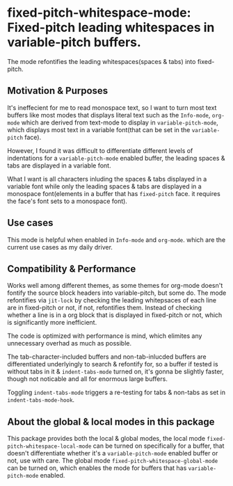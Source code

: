 # fixed-pitch-whitespace-mode: Fixed-pitch leading whitespaces in variable-pitch buffers.

The mode refontifies the leading whitespaces(spaces & tabs) into fixed-pitch.

## Motivation & Purposes
It's ineffecient for me to read monospace text, so I want to turn most text buffers like
most modes that displays literal text such as the `Info-mode`, `org-mode` which are derived
from text-mode to display in `variable-pitch-mode`, which displays most text in a variable
font(that can be set in the `variable-pitch` face).

However, I found it was difficult to differentiate different levels of indentations for a
`variable-pitch-mode` enabled buffer, the leading spaces & tabs are displayed in a variable
font.

What I want is all characters inluding the spaces & tabs displayed in a variable font while
only the leading spaces & tabs are displayed in a monospace font(elements in a buffer that
has `fixed-pitch` face. it requires the face's font sets to a monospace font).

## Use cases
This mode is helpful when enabled in `Info-mode` and `org-mode`. which are the current use
cases as my daily driver.

## Compatibility & Performance
Works well among different themes, as some themes for org-mode doesn't fontify the source
block headers into variable-pitch, but some do. The mode refontifies via `jit-lock` by
checking the leading whitepsaces of each line are in fixed-pitch or not, if not, refontifies
them. Instead of checking whether a line is in a org block that is displayed in fixed-pitch
or not, which is significantly more inefficient.

The code is optimized with performance is mind, which elimites any unnecessary overhad as much as
possible.

The tab-character-included buffers and non-tab-inlucded buffers are differentiated underlyingly to
search & refontify for, so a buffer if tested is without tabs in it & `indent-tabs-mode` turned on,
it's gonna be slightly faster, though not noticable and all for enormous large buffers.

Toggling `indent-tabs-mode` triggers a re-testing for tabs & non-tabs as set in `indent-tabs-mode-hook`.

## About the global & local modes in this package
This package provides both the local & global modes, the local mode
`fixed-pitch-whitespace-local-mode` can be turned on specifically for a buffer,
that doesn't differentiate whether it's a `variable-pitch-mode` enabled buffer or not,
use with care. The global mode `fixed-pitch-whitespace-global-mode` can be turned on,
which enables the mode for buffers that has `variable-pitch-mode` enabled. 
